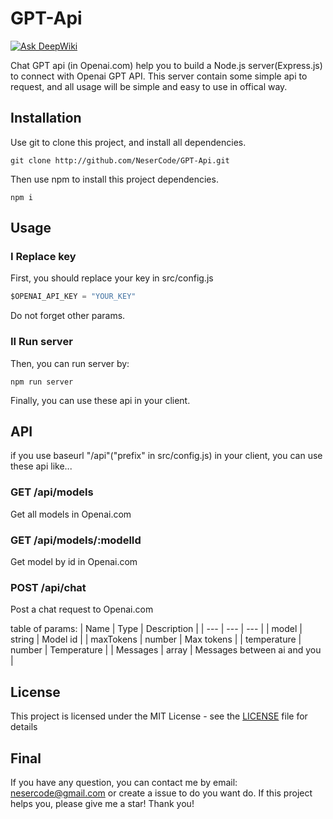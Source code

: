# GPT-Api
[![Ask DeepWiki](https://deepwiki.com/badge.svg)](https://deepwiki.com/NeserCode-Studio/GPT-Api)

Chat GPT api (in Openai.com) help you to build a Node.js server(Express.js) to connect with Openai GPT API.
This server contain some simple api to request, and all usage will be simple and easy to use in offical way.

## Installation

Use git to clone this project, and install all dependencies.

```shell
git clone http://github.com/NeserCode/GPT-Api.git
```

Then use npm to install this project dependencies.

```shell
npm i
```

## Usage

### I Replace key

First, you should replace your key in src/config.js

```js
$OPENAI_API_KEY = "YOUR_KEY"
```
Do not forget other params.

### II Run server

Then, you can run server by:

```shell
npm run server
```

Finally, you can use these api in your client.

## API

if you use baseurl "/api"("prefix" in src/config.js) in your client, you can use these api like...

### GET /api/models

Get all models in Openai.com

### GET /api/models/:modelId

Get model by id in Openai.com

### POST /api/chat

Post a chat request to Openai.com

table of params:
| Name | Type | Description |
| --- | --- | --- |
| model | string | Model id |
| maxTokens | number | Max tokens |
| temperature | number | Temperature |
| Messages | array | Messages between ai and you |

## License

This project is licensed under the MIT License - see the [LICENSE](LICENSE) file for details

## Final

If you have any question, you can contact me by email: nesercode@gmail.com or create a issue to do you want do.
If this project helps you, please give me a star! Thank you!
